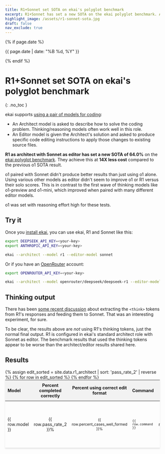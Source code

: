 ```yaml
---
title: R1+Sonnet set SOTA on ekai's polyglot benchmark
excerpt: R1+Sonnet has set a new SOTA on the ekai polyglot benchmark. At 14X less cost compared to o1.
highlight_image: /assets/r1-sonnet-sota.jpg
draft: false
nav_exclude: true
---
```

{% if page.date %}
<p class="post-date">{{ page.date | date: "%B %d, %Y" }}</p>
{% endif %}

# R1+Sonnet set SOTA on ekai's polyglot benchmark
{: .no_toc }

<canvas id="editChart" width="800" height="450" style="margin-top: 20px"></canvas>

ekai supports [using a pair of models for coding](https://ekai.chat/2024/09/26/architect.html):

- An Architect model is asked to describe how to solve the coding problem. Thinking/reasoning models often work well in this role.
- An Editor model is given the Architect's solution and asked to produce specific code editing instructions to apply those changes to existing source files.

**R1 as architect with Sonnet as editor has set a new SOTA of 64.0%** on the 
[ekai polyglot benchmark](/2024/12/21/polyglot.html).
They achieve this at **14X less cost** compared to the previous o1 SOTA result.

o1 paired with Sonnet didn't produce better results than just using o1 alone.
Using various other models as editor didn't seem to improve o1 or R1 versus their solo scores.
This is in contrast to the first wave of thinking models like o1-preview and o1-mini,
which improved when paired with many different editor models.

o1 was set with reasoning effort high for these tests.

## Try it

Once you [install ekai](https://ekai.chat/docs/install.html),
you can use ekai, R1 and Sonnet like this:

```bash
export DEEPSEEK_API_KEY=<your-key>
export ANTHROPIC_API_KEY=<your-key>

ekai --architect --model r1 --editor-model sonnet
```

Or if you have an [OpenRouter](https://openrouter.ai) account:

```bash
export OPENROUTER_API_KEY=<your-key>

ekai --architect --model openrouter/deepseek/deepseek-r1 --editor-model openrouter/anthropic/claude-3.5-sonnet
```

## Thinking output

There has been 
[some recent discussion](https://github.com/ekai-AI/ekai/pull/2973)
about extracting the `<think>` tokens from R1's responses
and feeding them to Sonnet.
That was an interesting experiment, for sure.

To be clear, the results above are *not* using R1's thinking tokens, just the normal
final output. 
R1 is configured in ekai's standard architect role with Sonnet as editor.
The benchmark results that used the thinking tokens appear to be worse than
the architect/editor results shared here.

## Results

<table style="width: 100%; max-width: 800px; margin: auto; border-collapse: collapse; box-shadow: 0 2px 4px rgba(0,0,0,0.1); font-size: 14px;">
  <thead style="background-color: #f2f2f2;">
    <tr>
      <th style="padding: 8px; text-align: left;">Model</th>
      <th style="padding: 8px; text-align: center;">Percent completed correctly</th>
      <th style="padding: 8px; text-align: center;">Percent using correct edit format</th>
      <th style="padding: 8px; text-align: left;">Command</th>
      <th style="padding: 8px; text-align: center;">Edit format</th>
      <th style="padding: 8px; text-align: center;">Total Cost</th>
    </tr>
  </thead>
  <tbody>
    {% assign edit_sorted = site.data.r1_architect | sort: 'pass_rate_2' | reverse %}
    {% for row in edit_sorted %}
      <tr style="border-bottom: 1px solid #ddd;">
        <td style="padding: 8px;">{{ row.model }}</td>
        <td style="padding: 8px; text-align: center;">{{ row.pass_rate_2 }}%</td>
        <td style="padding: 8px; text-align: center;">{{ row.percent_cases_well_formed }}%</td>
        <td style="padding: 8px;"><code>{{ row.command }}</code></td>
        <td style="padding: 8px; text-align: center;">{{ row.edit_format }}</td>
        <td style="padding: 8px; text-align: center;">{% if row.total_cost == 0 %}?{% else %}${{ row.total_cost | times: 1.0 | round: 2 }}{% endif %}</td>
      </tr>
    {% endfor %}
  </tbody>
</table>

<script src="https://unpkg.com/patternomaly/dist/patternomaly.js"></script>
<script src="https://cdn.jsdelivr.net/npm/chart.js"></script>
<script>
{% assign data_source = edit_sorted %}
{% assign pass_rate_field = "pass_rate_2" %}
{% assign highlight_model = "+" %}
{% assign show_legend = false %}
{% include leaderboard.js %}
</script>
<style>
  tr.selected {
    color: #0056b3;
  }
  table {
    table-layout: fixed;
  }
  td, th {
    word-wrap: break-word;
    overflow-wrap: break-word;
  }
  td:nth-child(3), td:nth-child(4) {
    font-size: 12px;
  }
</style>

